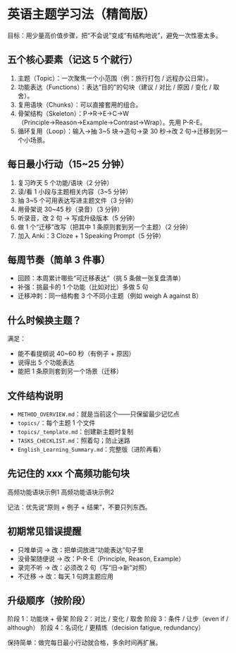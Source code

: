 # 英语主题学习法（精简版）

目标：用少量高价值步骤，把“不会说”变成“有结构地说”，避免一次性塞太多。

## 五个核心要素（记这 5 个就行）
1. 主题（Topic）：一次聚焦一个小范围（例：旅行打包 / 远程办公日常）。
2. 功能表达（Functions）：表达“目的”的句块（建议 / 对比 / 原因 / 变化 / 取舍）。
3. 复用语块（Chunks）：可以直接套用的组合。
4. 骨架结构（Skeleton）：P→R→E→C→W（Principle→Reason→Example→Contrast→Wrap）。先用 P-R-E。
5. 循环复用（Loop）：输入→抽 3~5 块→造句→录 30 秒→改 2 句→迁移到另一个小场景。

## 每日最小行动（15~25 分钟）
1. 复习昨天 5 个功能/语块（2 分钟）
2. 读/看 1 小段与主题相关内容（3~5 分钟）
3. 抽 3~5 个可用表达写进主题文件（3 分钟）
4. 用骨架说 30~45 秒（录音）（3 分钟）
5. 听录音，改 2 句 → 写成升级版本（5 分钟）
6. 做 1 个“迁移”改写（把其中 1 条原则套到另一个主题）（2 分钟）
7. 加入 Anki：3 Cloze + 1 Speaking Prompt（5 分钟）

## 每周节奏（简单 3 件事）
- 回顾：本周累计哪些“可迁移表达”（挑 5 条做一张复盘清单）
- 补强：挑最卡的 1 个功能（比如对比）多做 5 句
- 迁移冲刺：同一结构套 3 个不同小主题（例如 weigh A against B）

## 什么时候换主题？
满足：
- 能不看提纲说 40~60 秒（有例子 + 原因）
- 说得出 5 个功能表达
- 能把 1 条原则套到另一个场景（迁移）

## 文件结构说明
- `METHOD_OVERVIEW.md`：就是当前这个——只保留最少记忆点
- `topics/`：每个主题 1 个文件
- `topics/_template.md`：创建新主题时复制
- `TASKS_CHECKLIST.md`：照着勾；防止迷路
- `English_Learning_Summary.md`：完整版（进阶再看）

## 先记住的 xxx 个高频功能句块
高频功能语块示例1
高频功能语块示例2

记法：优先说“原则 + 例子 + 结果”，不要只列东西。

## 初期常见错误提醒
- 只堆单词 → 改：把单词放进“功能表达”句子里
- 没骨架随便说 → 改：P-R-E（Principle, Reason, Example）
- 录完不听 → 改：必须改 2 句（写“旧→新”对照）
- 不迁移 → 改：每天 1 句跨主题应用

## 升级顺序（按阶段）
阶段 1：功能块 + 骨架
阶段 2：对比 / 变化 / 取舍
阶段 3：条件 / 让步（even if / although）
阶段 4：名词化 / 更精炼（decision fatigue, redundancy）

保持简单：做完每日最小行动就合格，多余时间再扩展。
